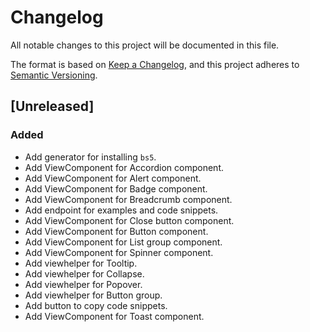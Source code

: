 # Changelog

All notable changes to this project will be documented in this file.

The format is based on [Keep a Changelog](https://keepachangelog.com/en/1.0.0/),
and this project adheres to [Semantic Versioning](https://semver.org/spec/v2.0.0.html).

## [Unreleased]

### Added

- Add generator for installing `bs5`.
- Add ViewComponent for Accordion component.
- Add ViewComponent for Alert component.
- Add ViewComponent for Badge component.
- Add ViewComponent for Breadcrumb component.
- Add endpoint for examples and code snippets.
- Add ViewComponent for Close button component.
- Add ViewComponent for Button component.
- Add ViewComponent for List group component.
- Add ViewComponent for Spinner component.
- Add viewhelper for Tooltip.
- Add viewhelper for Collapse.
- Add viewhelper for Popover.
- Add viewhelper for Button group.
- Add button to copy code snippets.
- Add ViewComponent for Toast component.
